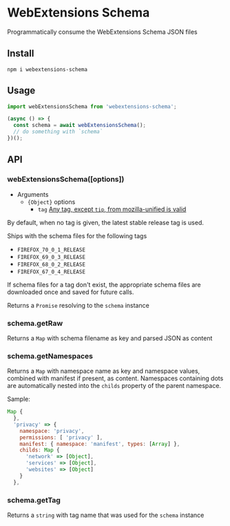 # WebExtensions Schema

Programmatically consume the WebExtensions Schema JSON files

## Install

```
npm i webextensions-schema
```

## Usage

```ts
import webExtensionsSchema from 'webextensions-schema';

(async () => {
  const schema = await webExtensionsSchema();
  // do something with `schema`
})();
```

## API

### webExtensionsSchema([options])

- Arguments
  - `{Object}` options
    - `tag` [Any tag, except `tip`, from mozilla-unified is valid](https://hg.mozilla.org/mozilla-unified/tags)

By default, when no tag is given, the latest stable release tag is used.

Ships with the schema files for the following tags
- `FIREFOX_70_0_1_RELEASE`
- `FIREFOX_69_0_3_RELEASE`
- `FIREFOX_68_0_2_RELEASE`
- `FIREFOX_67_0_4_RELEASE`

If schema files for a tag don't exist, the appropriate schema files are
downloaded once and saved for future calls.

Returns a `Promise` resolving to the `schema` instance

### schema.getRaw

Returns a `Map` with schema filename as key and parsed JSON as content


### schema.getNamespaces

Returns a `Map` with namespace name as key and namespace values, combined with
manifest if present, as content. Namespaces containing dots are automatically
nested into the `childs` property of the parent namespace.

Sample:

```js
Map {
  },
  'privacy' => {
    namespace: 'privacy',
    permissions: [ 'privacy' ],
    manifest: { namespace: 'manifest', types: [Array] },
    childs: Map {
      'network' => [Object],
      'services' => [Object],
      'websites' => [Object]
    }
  },
```

### schema.getTag

Returns a `string` with tag name that was used for the `schema` instance